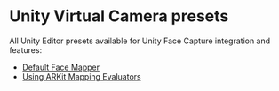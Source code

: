 # Unity Virtual Camera presets

All Unity Editor presets available for Unity Face Capture integration and features:

* [Default Face Mapper](ref-component-arkit-default-face-mapper.md)
* [Using ARKit Mapping Evaluators](face-capture-mapping-evaluator.md)
